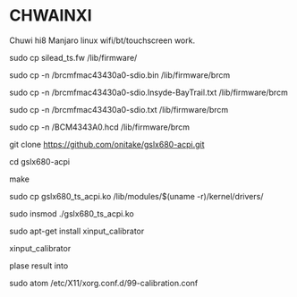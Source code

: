 # CHWAINXI

Chuwi hi8 Manjaro linux wifi/bt/touchscreen work.

sudo cp silead_ts.fw /lib/firmware/

sudo cp -n /brcmfmac43430a0-sdio.bin /lib/firmware/brcm

sudo cp -n /brcmfmac43430a0-sdio.Insyde-BayTrail.txt /lib/firmware/brcm

sudo cp -n /brcmfmac43430a0-sdio.txt /lib/firmware/brcm

sudo cp -n /BCM4343A0.hcd /lib/firmware/brcm


git clone https://github.com/onitake/gslx680-acpi.git

cd gslx680-acpi

make

sudo cp gslx680_ts_acpi.ko /lib/modules/$(uname -r)/kernel/drivers/

sudo insmod ./gslx680_ts_acpi.ko

sudo apt-get install xinput_calibrator

xinput_calibrator

plase result into

sudo atom /etc/X11/xorg.conf.d/99-calibration.conf
